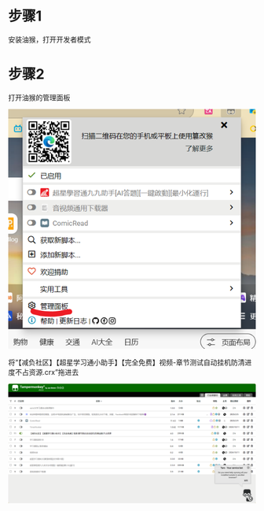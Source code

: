 # 步骤1

安装油猴，打开开发者模式

# 步骤2

打开油猴的管理面板

![image-20250315235628081](image-20250315235628081.png)

将“【减负社区】【超星学习通小助手】【完全免费】视频-章节测试自动挂机防清进度不占资源.crx”拖进去

![image-20250315235700940](image-20250315235700940.png)

